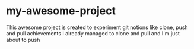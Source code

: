 # my-awesome-project
This awesome project is created to experiment git notions like clone, push and pull
achievements
I already managed to clone and pull and I'm just about to push
